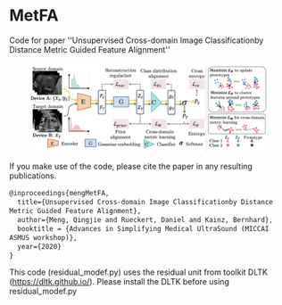 # MetFA
Code for paper ''Unsupervised Cross-domain Image Classificationby Distance Metric Guided Feature Alignment''

<p align="center">
    <img src="Images/method.png" width="85%" height="85%">
</p>


If you make use of the code, please cite the paper in any resulting publications.


```
@inproceedings{mengMetFA,
  title={Unsupervised Cross-domain Image Classificationby Distance Metric Guided Feature Alignment},
  author={Meng, Qingjie and Rueckert, Daniel and Kainz, Bernhard},
  booktitle = {Advances in Simplifying Medical UltraSound (MICCAI ASMUS workshop)},
  year={2020}
}
```


This code (residual_modef.py) uses the residual unit from toolkit DLTK (https://dltk.github.io/). Please install the DLTK before using residual_modef.py
